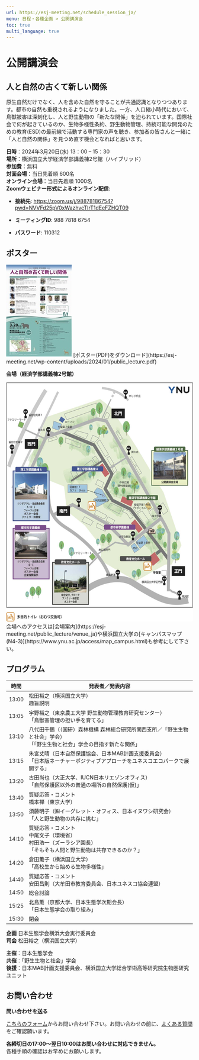```yaml
---
url: https://esj-meeting.net/schedule_session_ja/
menu: 日程・各種企画 > 公開講演会
toc: true
multi_language: true
---
```


# 公開講演会

## 人と自然の古くて新しい関係

原生自然だけでなく、人を含めた自然を守ることが共通認識となりつつあります。都市の自然も重視されるようになりました。一方、人口縮小時代において、鳥獣被害は深刻化し、人と野生動物の「新たな関係」を迫られています。国際社会で何が起きているのか、生物多様性条約、野生動物管理、持続可能な開発のための教育(ESD)の最前線で活動する専門家の声を聴き、参加者の皆さんと一緒に「人と自然の関係」を見つめ直す機会となればと思います。

**日時**：2024年3月20日(水) 13：00 – 15：30  
**場所**：横浜国立大学経済学部講義棟2号館（ハイブリッド）  
**参加費**：無料  
**対面会場**：当日先着順 600名  
**オンライン会場**：当日先着順 1000名  
**Zoomウェビナー形式によるオンライン配信**:

- **接続先**: <https://zoom.us/j/98878186754?pwd=NVVFd25pV0xWazhvcTIrT1dEeFZHQT09>

- **ミーティングID**: 988 7818 6754

- **パスワード**: 110312

## ポスター

<img src="../media/image16.jpeg" style="width:1.84375in;height:2.6in" alt="公開講演会ポスター" />  
[ポスター(PDF)をダウンロード](https://esj-meeting.net/wp-content/uploads/2024/01/public_lecture.pdf)

**会場（経済学部講義棟2号館）**

<img src="../media/image7.jpeg" style="width:5.90556in;height:6.73056in" alt="キャンパスマップ" />  
会場へのアクセスは[会場案内](https://esj-meeting.net/public_lecture/venue_ja)や横浜国立大学の[キャンパスマップ (N4-3)](https://www.ynu.ac.jp/access/map_campus.html)も参考にして下さい。

## プログラム

<table>
<colgroup>
<col style="width: 6%" />
<col style="width: 93%" />
</colgroup>
<thead>
<tr class="header">
<th><strong>時間</strong></th>
<th><strong>発表者／発表内容</strong></th>
</tr>
</thead>
<tbody>
<tr class="odd">
<td>13:00</td>
<td>松田裕之（横浜国立大学）<br />
趣旨説明</td>
</tr>
<tr class="even">
<td>13:05</td>
<td>宇野裕之（東京農工大学 野生動物管理教育研究センター）<br />
「鳥獣害管理の担い手を育てる」</td>
</tr>
<tr class="odd">
<td>13:10</td>
<td>八代田千鶴（（国研）森林機構 森林総合研究所関西支所／「野生生物と社会」学会）<br />
「「野生生物と社会」学会の目指す新たな関係」</td>
</tr>
<tr class="even">
<td>13:15</td>
<td>朱宮丈晴（日本自然保護協会、日本MAB計画支援委員会）<br />
「日本版ネーチャーポジティブアプローチをユネスコエコパークで展開する」</td>
</tr>
<tr class="odd">
<td>13:20</td>
<td>古田尚也（大正大学、IUCN日本リエゾンオフィス）<br />
「自然保護区以外の普通の場所の自然保護(仮)」</td>
</tr>
<tr class="even">
<td>13:40</td>
<td>質疑応答・コメント<br />
橋本禅（東京大学）</td>
</tr>
<tr class="odd">
<td>13:50</td>
<td>須藤明子（㈱イーグレット・オフィス、日本イヌワシ研究会）<br />
「人と野生動物の共存に挑む」</td>
</tr>
<tr class="even">
<td>14:10</td>
<td>質疑応答・コメント<br />
中尾文子（環境省）<br />
村田浩一（ズーラシア園長）<br />
「そもそも人間と野生動物は共存できるのか？」</td>
</tr>
<tr class="odd">
<td>14:20</td>
<td>倉田薫子（横浜国立大学）<br />
「高校生から始める生物多様性」</td>
</tr>
<tr class="even">
<td>14:40</td>
<td>質疑応答・コメント<br />
安田昌則（大牟田市教育委員会、日本ユネスコ協会連盟）</td>
</tr>
<tr class="odd">
<td>14:50</td>
<td>総合討論</td>
</tr>
<tr class="even">
<td>15:25</td>
<td>北島薫（京都大学、日本生態学次期会長）<br />
「日本生態学会の取り組み」</td>
</tr>
<tr class="odd">
<td>15:30</td>
<td>閉会</td>
</tr>
</tbody>
</table>

**企画** 日本生態学会横浜大会実行委員会  
**司会** 松田裕之（横浜国立大学）

**主催**：日本生態学会  
**共催**：「野生生物と社会」学会  
**後援**：日本MAB計画支援委員会、横浜国立大学総合学術高等研究院生物圏研究ユニット

## お問い合わせ

**問い合わせを送る**

[こちらのフォーム](https://otoiawase.jp/do/public/form/seitai/2)からお問い合わせ下さい。お問い合わせの前に、[よくある質問](https://esj-meeting.net/contact_ja/faq_ja)をご確認願います。

**各締切日の17:00〜翌日10:00はお問い合わせに対応できません。**  
各種手順の確認はお早めにお願いします。

